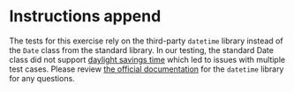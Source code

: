 # Instructions append

The tests for this exercise rely on the third-party `datetime` library instead of the `Date` class from the standard library. In our testing, the standard Date class did not support [daylight savings time](https://en.wikipedia.org/wiki/Daylight_saving_time) which led to issues with multiple test cases. Please review [the official documentation](https://lib.haxe.org/p/datetime/) for the `datetime` library for any questions.
